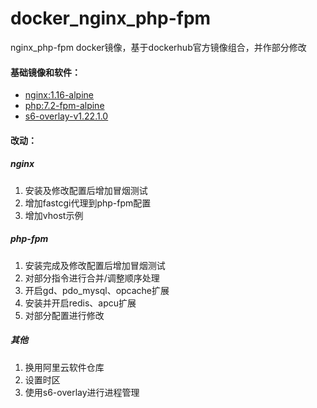 # docker_nginx_php-fpm


nginx_php-fpm docker镜像，基于dockerhub官方镜像组合，并作部分修改


#### 基础镜像和软件：
* [nginx:1.16-alpine](https://github.com/nginxinc/docker-nginx/blob/0ad6faa0790f423fb239f2b8800dc339d763869a/stable/alpine/Dockerfile)
* [php:7.2-fpm-alpine](https://github.com/docker-library/php/blob/3a546766fdeb873090c7e87c4ec3491841bafb1c/7.2/alpine3.10/fpm/Dockerfile)
* [s6-overlay-v1.22.1.0](https://github.com/just-containers/s6-overlay/releases)


#### 改动：
##### nginx
1. 安装及修改配置后增加冒烟测试
2. 增加fastcgi代理到php-fpm配置
3. 增加vhost示例

##### php-fpm
1. 安装完成及修改配置后增加冒烟测试
2. 对部分指令进行合并/调整顺序处理
3. 开启gd、pdo_mysql、opcache扩展
4. 安装并开启redis、apcu扩展
5. 对部分配置进行修改

##### 其他
1. 换用阿里云软件仓库
2. 设置时区
3. 使用s6-overlay进行进程管理
